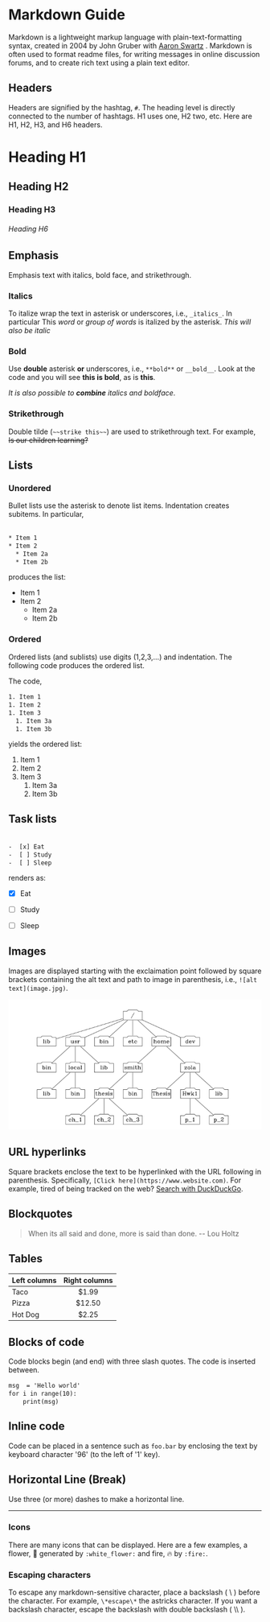 # Markdown Guide

Markdown is a lightweight markup language with plain-text-formatting syntax, created in 2004 by John Gruber with [Aaron Swartz](https://en.wikipedia.org/wiki/Aaron_Swartz) .  Markdown is often used to format readme files, for writing messages in online discussion forums, and to create rich text using a plain text editor.




## Headers

Headers are signified by the hashtag, `#`.  The heading level is directly connected to the number of hashtags.  H1 uses one, H2 two, etc.  Here are H1, H2, H3, and H6 headers.

# Heading H1
## Heading H2
### Heading H3
###### Heading H6






## Emphasis
Emphasis text with italics, bold face, and strikethrough.  

### Italics

To italize wrap the text in asterisk or underscores, i.e., `_italics_`.  In particular
This *word* or *group of words* is italized by the asterisk.  _This will also be italic_



### Bold
 Use __double__ asterisk __or__ underscores, i.e., `**bold**` or `__bold__`.  Look at the code and you will see **this is bold**, as is __this__. 



_It is also possible to  **combine** italics and boldface_.



### Strikethrough
Double tilde (`~~strike this~~`) are used to strikethrough text.  For example, ~~Is our children learning?~~




## Lists


### Unordered

Bullet lists use the asterisk to denote list items.   Indentation creates subitems.  In particular, 

```

* Item 1
* Item 2
  * Item 2a
  * Item 2b

```

produces the list:

* Item 1
* Item 2
	* Item 2a
	* Item 2b


### Ordered

Ordered lists (and sublists) use digits (1,2,3,...) and indentation.  The following code produces the ordered list.

The code, 
```
1. Item 1
1. Item 2
1. Item 3
  1. Item 3a
  1. Item 3b
```

yields the ordered list:

1. Item 1
1. Item 2
1. Item 3
	1. Item 3a
	1. Item 3b



## Task lists

```

-  [x] Eat 
-  [ ] Study
-  [ ] Sleep

```
renders as:

-  [x] Eat 
-  [ ] Study
-  [ ] Sleep




## Images

Images are displayed starting with the exclaimation point followed by square brackets containing the alt text and path to image in parenthesis, i.e., `![alt text](image.jpg)`.

![Alt text in square brackets](./images/filesystem.png)





## URL hyperlinks

Square brackets enclose the text to be hyperlinked with the URL following in parenthesis. Specifically, `[Click here](https://www.website.com)`.  For example, tired of being tracked on the web?  [Search with DuckDuckGo](https://duckduckgo.com/).





## Blockquotes

> When its all said and done, more is said than done. --  Lou Holtz







## Tables

| Left columns  | Right columns |
| ------------- |:-------------:|
| Taco		    | $1.99			|
| Pizza         | $12.50        |
| Hot Dog       | $2.25         |





## Blocks of code
Code blocks begin (and end) with three slash quotes.  The code is inserted between.

```{python}
msg  = 'Hello world'
for i in range(10):
	print(msg)
```


## Inline code
Code can be placed in a sentence such as `foo.bar` by enclosing the text by keyboard character '96' (to the left of '1' key).  


## Horizontal Line (Break)

Use three (or more) dashes to make a horizontal line.

---



### Icons

There are many icons that can be displayed.  Here are a few  examples, a flower, :white_flower: generated by `:white_flower:` and fire, :fire: by `:fire:`.  



### Escaping characters
To escape any markdown-sensitive character, place a backslash ( \\ ) before the character. For example, `\*escape\*` the astricks character.  If you want a backslash character, escape the backslash with double backslash ( \\\\ ).



